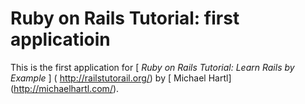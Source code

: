 # Ruby on Rails Tutorial: first applicatioin

This is the first application for 
[ *Ruby on Rails Tutorial: Learn Rails by Example* ] ( http://railstutorail.org/)
by [ Michael Hartl] (http://michaelhartl.com/).
